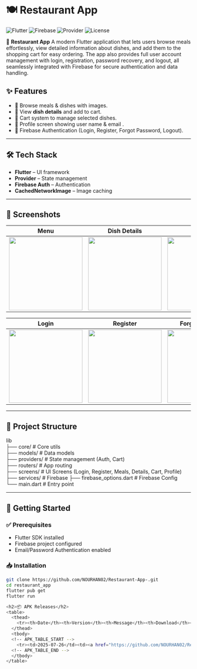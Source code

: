 # 🍽️ Restaurant App  

![Flutter](https://img.shields.io/badge/Flutter-3.x-blue?logo=flutter)
![Firebase](https://img.shields.io/badge/Firebase-Auth-yellow?logo=firebase)
![Provider](https://img.shields.io/badge/Provider-State%20Management-green)
![License](https://img.shields.io/badge/License-MIT-lightgrey)

🚀 **Restaurant App** A modern Flutter application that lets users browse meals effortlessly, view detailed information about dishes, and add them to the shopping cart for easy ordering.
The app also provides full user account management with login, registration, password recovery, and logout, all seamlessly integrated with Firebase for secure authentication and data handling.






## ✨ Features
- 🥘 Browse meals & dishes with images.
- 📄 View **dish details** and add to cart.
- 🛒 Cart system to manage selected dishes.
- 👤 Profile screen showing user name & email .
- 🔐 Firebase Authentication (Login, Register, Forgot Password, Logout).

---

## 🛠️ Tech Stack
- **Flutter** – UI framework  
- **Provider** – State management  
- **Firebase Auth** – Authentication  
- **CachedNetworkImage** – Image caching  

---

## 📸 Screenshots

| Menu | Dish Details | Cart | Profile |
|-------|--------------|------|---------|
| <img src="https://github.com/user-attachments/assets/6fee9d39-84fc-4563-9347-fa2f398061fe" width="200"/> | <img src="https://github.com/user-attachments/assets/ca75621d-3614-459b-b184-57bda506ef47" width="200"/> | <img src="https://github.com/user-attachments/assets/b401a704-b811-4220-bcfb-aadb921804f1" width="200"/> | <img src="https://github.com/user-attachments/assets/9c9d2af2-c24d-4fad-a022-23a8951c2d59" width="200"/> |

| Login | Register | Forget Password | Empty Cart |
|-------|-----------|-----------------|------------|
| <img src="https://github.com/user-attachments/assets/a6c11ac5-6a1b-4784-9053-c1159158026e" width="200"/> | <img src="https://github.com/user-attachments/assets/90196679-57cd-4a46-a01f-0ff995e13944" width="200"/> | <img src="https://github.com/user-attachments/assets/17a5f4a6-251f-4d3c-a80c-747deb1f59be" width="200"/> | <img src="https://github.com/user-attachments/assets/9290a008-29a3-401b-8aad-5ab6e7a024a4" width="200"/> |


---

## 📂 Project Structure
lib  
├── core/                            # Core utils  
├── models/                          # Data models  
├── providers/                       # State management (Auth, Cart)  
├── routers/                         # App routing  
├── screens/              # UI Screens (Login, Register, Meals, Details, Cart, Profile)  
├── services/                        # Firebase
├── firebase_options.dart             # Firebase Config  
└── main.dart                         # Entry point  

---
## 🚀 Getting Started

### ✅ Prerequisites
- Flutter SDK installed  
- Firebase project configured  
- Email/Password Authentication enabled  

### 📥 Installation
```bash
git clone https://github.com/NOURHAN02/Restaurant-App-.git
cd restaurant_app
flutter pub get
flutter run

<h2>📦 APK Releases</h2>
<table>
  <thead>
    <tr><th>Date</th><th>Version</th><th>Message</th><th>Download</th></tr>
  </thead>
  <tbody>
  <!-- APK_TABLE_START -->
    <tr><td>2025-07-26</td><td><a href="https://github.com/NOURHAN02/Restaurant-app/releases/download/v4/app-release.apk">v4</a></td><td>build apk</td><td>📥</td></tr>
  <!-- APK_TABLE_END -->
  </tbody>
</table>
